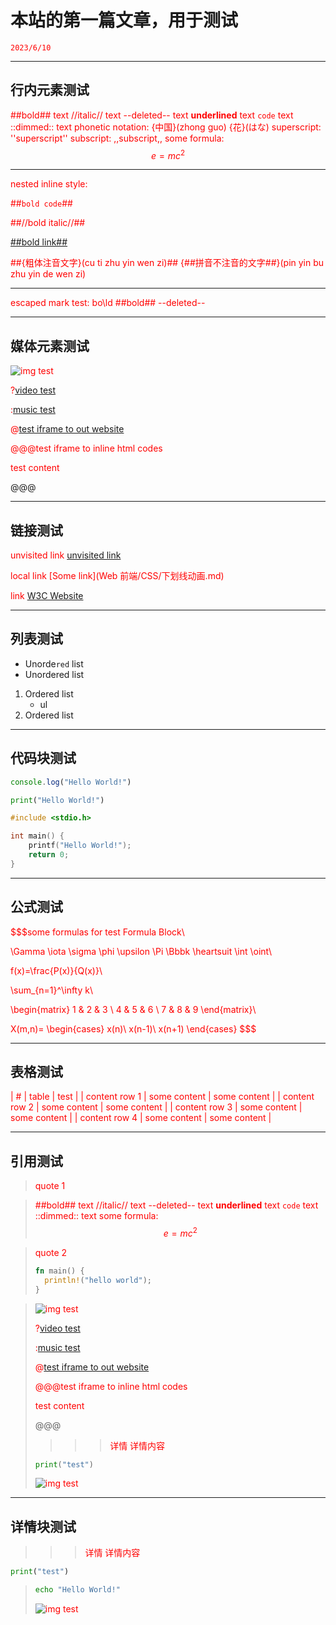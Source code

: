 # 本站的第一篇文章，用于测试

``2023/6/10``

- - -

## 行内元素测试

##bold## text
//italic// text
--deleted-- text
__underlined__ text
``code`` text
::dimmed:: text
phonetic notation: {中国}(zhong guo) {花}(はな)
superscript: ''superscript''
subscript: ,,subscript,,
some formula: $$e = mc^2$$

- - -

nested inline style:

##``bold code``##

##//bold italic//##

[##bold link##](http://boldl.ink)

##{粗体注音文字}(cu ti zhu yin wen zi)##
{##拼音不注音的文字##}(pin yin bu zhu yin de wen zi)

- - -

escaped mark test:
bo\ld
\#\#bold\#\#
\-\-deleted\-\-

- - -

## 媒体元素测试

![img test](https://tse2-mm.cn.bing.net/th/id/OIP-C.ijrewtlUI884WQWTB5PBFgHaEo?pid=ImgDet&rs=1)

?[video test](https://www.w3schools.com/html/movie.mp4)

:[music test](http://downsc.chinaz.net/Files/DownLoad/sound1/201906/11582.mp3)

@[test iframe to out website](https://bhznjns.github.io/markdown-blog/#static/)

@@@test iframe to inline html codes
<style>
    p {
        color: red
    }
</style>

<p>test content</p>
@@@

- - -

## 链接测试

unvisited link [unvisited link](http://unvisited.link)

local link [Some link](Web 前端/CSS/下划线动画.md)

link [W3C Website](http://www.w3c.com)

- - -

## 列表测试

- Unorde``red`` list
- Unordered list

1. Ordered list
    - ul
2. Ordered list

- - -

## 代码块测试

```javascript
console.log("Hello World!")
```

```python
print("Hello World!")
```

```c
#include <stdio.h>

int main() {
    printf("Hello World!");
    return 0;
}
```

- - -

## 公式测试

$$$some formulas for test
Formula Block\\

\Gamma \iota \sigma \phi \upsilon \Pi \Bbbk \heartsuit \int \oint\\

f(x)=\frac{P(x)}{Q(x)}\\

\sum_{n=1}^\infty k\\

\begin{matrix}
1 & 2 & 3 \\
4 & 5 & 6 \\
7 & 8 & 9
\end{matrix}\\

X(m,n)=
\begin{cases}
x(n)\\
x(n-1)\\
x(n+1)
\end{cases}
$$$

- - -

## 表格测试

|       #       |    table     |     test     |
| content row 1 | some content | some content |
| content row 2 | some content | some content |
| content row 3 | some content | some content |
| content row 4 | some content | some content |

- - -

## 引用测试

> quote 1

> ##bold## text
> //italic// text
> --deleted-- text
> __underlined__ text
> ``code`` text
> ::dimmed:: text
> some formula: $$e = mc^2$$

> quote 2
> ```rust
> fn main() {
>   println!("hello world");
> }
> ```

> ![img test](https://tse2-mm.cn.bing.net/th/id/OIP-C.ijrewtlUI884WQWTB5PBFgHaEo?pid=ImgDet&rs=1)
>
> ?[video test](https://www.w3schools.com/html/movie.mp4)
>
> :[music test](http://downsc.chinaz.net/Files/DownLoad/sound1/201906/11582.mp3)
>
> @[test iframe to out website](https://bhznjns.github.io/markdown-blog/#static/)
>
> @@@test iframe to inline html codes
> <style>
>     p {
>         color: red
>     }
> </style>
> 
> <p>test content</p>
> @@@
>
> >>>详情
> 详情内容
> 
> ```python
> print("test")
> ```
>
> ![img test](https://tse2-mm.cn.bing.net/th/id/OIP-C.ijrewtlUI884WQWTB5PBFgHaEo?pid=ImgDet&rs=1)
> >>>

- - -

## 详情块测试

>>>详情
详情内容

```python
print("test")
```

> ```bash
> echo "Hello World!"
> ```
>
> ![img test](https://tse2-mm.cn.bing.net/th/id/OIP-C.ijrewtlUI884WQWTB5PBFgHaEo?pid=ImgDet&rs=1)
>>>
